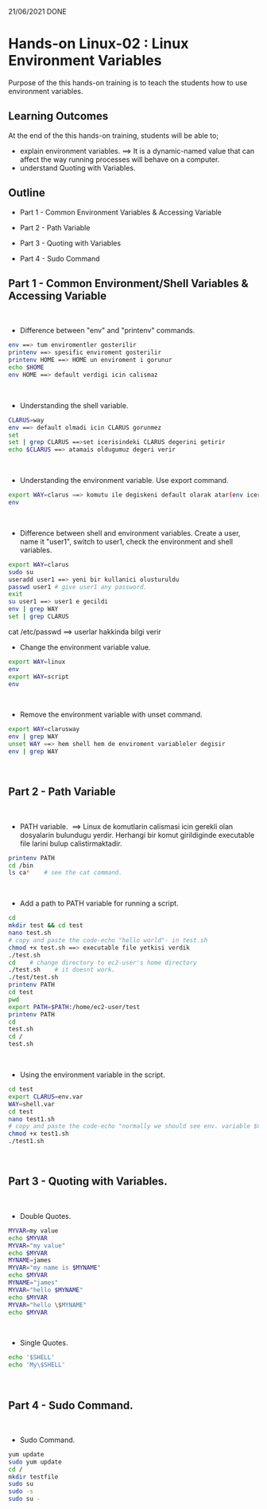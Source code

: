21/06/2021 DONE
# Hands-on Linux-02 : Linux Environment Variables

Purpose of the this hands-on training is to teach the students how to use environment variables.

## Learning Outcomes

At the end of the this hands-on training, students will be able to;

- explain environment variables.
==> It is a dynamic-named value that can affect the way running processes will behave on a computer.
- understand Quoting with Variables.

## Outline

- Part 1 - Common Environment Variables & Accessing Variable

- Part 2 - Path Variable

- Part 3 - Quoting with Variables

- Part 4 - Sudo Command

## Part 1 - Common Environment/Shell Variables & Accessing Variable
​
- Difference between "env" and "printenv" commands.
​
```bash
env ==> tum enviromentler gosterilir
printenv ==> spesific enviroment gosterilir
printenv HOME ==> HOME un enviroment i gorunur
echo $HOME
env HOME ==> default verdigi icin calismaz
```
​
- Understanding the shell variable.
​
```bash
CLARUS=way
env ==> default olmadi icin CLARUS gorunmez
set
set | grep CLARUS ==>set icerisindeki CLARUS degerini getirir
echo $CLARUS ==> atamais oldugumuz degeri verir
```
​
- Understanding the environment variable. Use export command.
​
```bash
export WAY=clarus ==> komutu ile degiskeni default olarak atar(env icerisine)
env
```
​
- Difference between shell and environment variables. Create a user, name it "user1", switch to user1, check the environment and shell variables.
​
```bash
export WAY=clarus
sudo su
useradd user1 ==> yeni bir kullanici olusturuldu
passwd user1 # give user1 any password.
exit
su user1 ==> user1 e gecildi
env | grep WAY
set | grep CLARUS
```
​cat /etc/passwd ==> userlar hakkinda bilgi verir
- Change the environment variable value.
​
```bash
export WAY=linux
env
export WAY=script
env
```
​
- Remove the environment variable with unset command.
​
```bash
export WAY=clarusway
env | grep WAY
unset WAY ==> hem shell hem de enviroment variableler degisir
env | grep WAY
```
​
## Part 2 - Path Variable
​
- PATH variable.
​ ==> Linux de komutlarin calismasi icin gerekli olan dosyalarin bulundugu yerdir. Herhangi bir komut girildiginde executable file larini bulup calistirmaktadir.

```bash
printenv PATH
cd /bin
ls ca*    # see the cat command.
```
​
- Add a path to PATH variable for running a script.
​
```bash
cd
mkdir test && cd test
nano test.sh
# copy and paste the code-echo "hello world"- in test.sh
chmod +x test.sh ==> executable file yetkisi verdik
./test.sh
cd    # change directory to ec2-user's home directory
./test.sh    # it doesnt work. 
./test/test.sh
printenv PATH
cd test
pwd
export PATH=$PATH:/home/ec2-user/test
printenv PATH
cd
test.sh
cd /
test.sh
```
​
- Using the environment variable in the script.
​
```bash
cd test
export CLARUS=env.var
WAY=shell.var
cd test
nano test1.sh
# copy and paste the code-echo "normally we should see env. variable $CLARUS but probably we can't see the shell variable $WAY "
chmod +x test1.sh
./test1.sh
```
​
## Part 3 - Quoting with Variables.
​
- Double Quotes.
​
```bash
MYVAR=my value
echo $MYVAR
MYVAR="my value"
echo $MYVAR
MYNAME=james
MYVAR="my name is $MYNAME"
echo $MYVAR
MYNAME="james"
MYVAR="hello $MYNAME"
echo $MYVAR
MYVAR="hello \$MYNAME"
echo $MYVAR
```
​
- Single Quotes.
​
```bash
echo '$SHELL'
echo 'My\$SHELL'
```
​
## Part 4 - Sudo Command.
​
- Sudo Command.
​
```bash
yum update
sudo yum update
cd /
mkdir testfile
sudo su
sudo -s
sudo su -
```